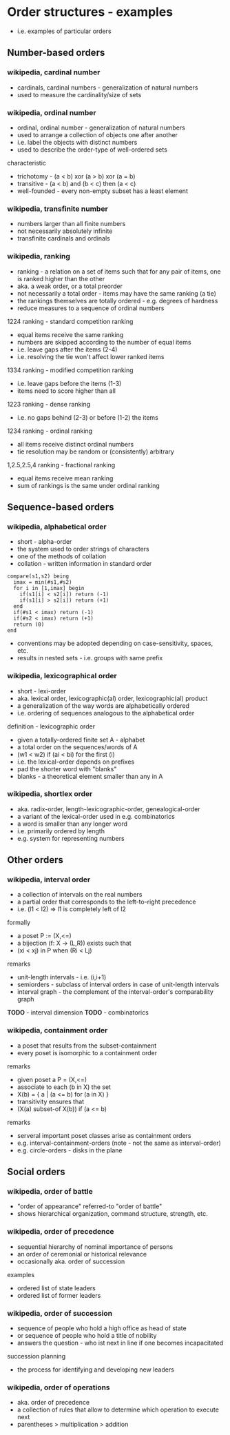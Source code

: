 
<!-- ======================================================================= -->
# Order structures - examples

* i.e. examples of particular orders

<!-- ======================================================================= -->
## Number-based orders

### wikipedia, cardinal number

* cardinals, cardinal numbers - generalization of natural numbers
* used to measure the cardinality/size of sets

### wikipedia, ordinal number

* ordinal, ordinal number - generalization of natural numbers
* used to arrange a collection of objects one after another
* i.e. label the objects with distinct numbers
* used to describe the order-type of well-ordered sets

characteristic

* trichotomy - (a < b) xor (a > b) xor (a = b)
* transitive - (a < b) and (b < c) then (a < c)
* well-founded - every non-empty subset has a least element

### wikipedia, transfinite number

* numbers larger than all finite numbers
* not necessarily absolutely infinite
* transfinite cardinals and ordinals

### wikipedia, ranking

* ranking - a relation on a set of items such that
  for any pair of items, one is ranked higher than the other
* aka. a weak order, or a total preorder
* not necessarily a total order - items may have the same ranking (a tie)
* the rankings themselves are totally ordered - e.g. degrees of hardness
* reduce measures to a sequence of ordinal numbers

1224 ranking - standard competition ranking

* equal items receive the same ranking
* numbers are skipped according to the number of equal items
* i.e. leave gaps after the items (2-4)
* i.e. resolving the tie won't affect lower ranked items

1334 ranking - modified competition ranking

* i.e. leave gaps before the items (1-3)
* items need to score higher than all

1223 ranking - dense ranking

* i.e. no gaps behind (2-3) or before (1-2) the items

1234 ranking - ordinal ranking

* all items receive distinct ordinal numbers
* tie resolution may be random or (consistently) arbitrary

1,2.5,2.5,4 ranking - fractional ranking

* equal items receive mean ranking
* sum of rankings is the same under ordinal ranking

<!-- ======================================================================= -->
## Sequence-based orders

### wikipedia, alphabetical order

* short - alpha-order
* the system used to order strings of characters
* one of the methods of collation
* collation - written information in standard order

```
compare(s1,s2) being
  imax = min(#s1,#s2)
  for i in [1,imax] begin
    if(s1[i] < s2[i]) return (-1)
    if(s1[i] > s2[i]) return (+1)
  end
  if(#s1 < imax) return (-1)
  if(#s2 < imax) return (+1)
  return (0)
end
```

* conventions may be adopted depending on case-sensitivity, spaces, etc.
* results in nested sets - i.e. groups with same prefix

### wikipedia, lexicographical order

* short - lexi-order
* aka. lexical order, lexicographic(al) order, lexicographic(al) product
* a generalization of the way words are alphabetically ordered
* i.e. ordering of sequences analogous to the alphabetical order

definition - lexicographic order

* given a totally-ordered finite set A - alphabet
* a total order on the sequences/words of A
* (w1 < w2) if (ai < bi) for the first (i)
* i.e. the lexical-order depends on prefixes
* pad the shorter word with "blanks"
* blanks - a theoretical element smaller than any in A

### wikipedia, shortlex order

* aka. radix-order, length-lexicographic-order, genealogical-order
* a variant of the lexical-order used in e.g. combinatorics
* a word is smaller than any longer word
* i.e. primarily ordered by length
* e.g. system for representing numbers

<!-- ======================================================================= -->
## Other orders

### wikipedia, interval order

* a collection of intervals on the real numbers
* a partial order that corresponds to the left-to-right precedence
* i.e. (l1 < l2) => l1 is completely left of l2

formally

* a poset P := (X,<=)
* a bijection (f: X -> (L,R)) exists such that
* (xi < xj) in P when (Ri < Lj)

remarks

* unit-length intervals - i.e. (i,i+1)
* semiorders - subclass of interval orders in case of unit-length intervals
* interval graph - the complement of the interval-order's comparability graph

**TODO** - interval dimension
**TODO** - combinatorics

### wikipedia, containment order

* a poset that results from the subset-containment
* every poset is isomorphic to a containment order

remarks

* given poset a P = (X,<=)
* associate to each (b in X) the set
* X(b) = { a | (a <= b) for (a in X) }
* transitivity ensures that
* (X(a) subset-of X(b)) if (a <= b)

remarks

* serveral important poset classes arise as containment orders
* e.g. interval-containment-orders (note - not the same as interval-order)
* e.g. circle-orders - disks in the plane

<!-- ======================================================================= -->
## Social orders

### wikipedia, order of battle

* "order of appearance" referred-to "order of battle"
* shows hierarchical organization, command structure, strength, etc.

### wikipedia, order of precedence

* sequential hierarchy of nominal importance of persons
* an order of ceremonial or historical relevance
* occasionally aka. order of succession

examples

* ordered list of state leaders
* ordered list of former leaders

### wikipedia, order of succession

* sequence of people who hold a high office as head of state
* or sequence of people who hold a title of nobility
* answers the question - who ist next in line if one becomes incapacitated

succession planning

* the process for identifying and developing new leaders

### wikipedia, order of operations

* aka. order of precedence
* a collection of rules that allow to determine which operation to execute next
* parentheses > multiplication > addition
